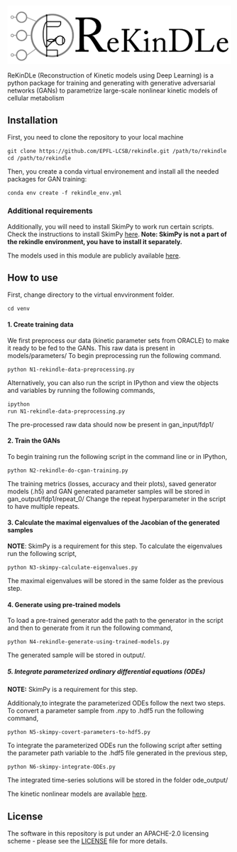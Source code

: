![here](https://github.com/EPFL-LCSB/rekindle/blob/master/venv/cGANtools/rekindle-logo_2.png)

ReKinDLe (Reconstruction of Kinetic models using Deep Learning) is a python package for training and generating with generative adversarial networks (GANs) to parametrize large-scale nonlinear kinetic models of cellular metabolism

## Installation
First, you need to clone the repository to your local machine

    git clone https://github.com/EPFL-LCSB/rekindle.git /path/to/rekindle
    cd /path/to/rekindle

Then, you create a conda virtual environement and install all the needed packages for GAN training:
    
    conda env create -f rekindle_env.yml

### Additional requirements
Additionally, you will need to install SkimPy to work run certain scripts. Check the instructions to install SkimPy [here](https://github.com/EPFL-LCSB/skimpy/).<b> Note: SkimPy is not a part of the 
rekindle environment, you have to install it separately. </b>

The models used in this module are publicly available [here](https://zenodo.org/record/5803120#).

## How to use

First, change directory to the virtual envvironment folder.

    cd venv

#### 1. Create training data 

We first preprocess our data (kinetic parameter sets from ORACLE) to make it ready to be fed to the GANs. This raw data is present in models/parameters/
To begin preprocessing run the following command.

    python N1-rekindle-data-preprocessing.py
    
Alternatively, you can also run the script in IPython and view the objects and variables by running the following commands,
 
    ipython
    run N1-rekindle-data-preprocessing.py
 
The pre-processed raw data should now be present in gan_input/fdp1/
#### 2. Train the GANs
To begin training run the following script in the command line or in IPython,
 
    python N2-rekindle-do-cgan-training.py
    
The training metrics (losses, accuracy and their plots), saved generator models (.h5) and GAN generated parameter samples will be stored in gan_output/fdp1/repeat_0/
Change the repeat hyperparameter in the script to have multiple repeats.
  
#### 3. Calculate the maximal eigenvalues of the Jacobian of the generated samples
  
<b>NOTE</b>: SkimPy is a requirement for this step.
To calculate the eigenvalues run the following script,
  
    python N3-skimpy-calculate-eigenvalues.py
  
The maximal eigenvalues will be stored in the same folder as the previous step.
  
#### 4. Generate using pre-trained models 
  
To load a pre-trained generator add the path to the generator in the script and then to generate from it run the following command,
      
    python N4-rekindle-generate-using-trained-models.py
    
The generated sample will be stored in output/. 

##### 5. Integrate parameterized ordinary differential equations (ODEs)
<b>NOTE:</b> SkimPy is a requirement for this step.

Additionaly,to integrate the parameterized ODEs follow the next two steps. To convert a parameter sample from .npy to .hdf5 run the following command,

    python N5-skimpy-covert-parameters-to-hdf5.py
    
To integrate the parameterized ODEs run the following script after setting the parameter path variable to the .hdf5 file generated in the previous step,

    python N6-skimpy-integrate-ODEs.py
      
The integrated time-series solutions will be stored in the folder ode_output/

The kinetic nonlinear models are available [here](https://zenodo.org/record/5803120#).  
   
## License

The software in this repository is put under an APACHE-2.0 licensing scheme - please see the [LICENSE](https://github.com/EPFL-LCSB/rekindle/blob/master/LICENSE) file for more details.
 
 
